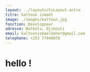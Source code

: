 ```yaml
---
layout: ../layouts/CvLayout.astro
titre: kaltoun ismael
image: ./images/kaltoun.jpg
fonction: Développeur
adresse: Balbala, Djibouti
email: kaltounismaeldaher@gmail.com
telephone: +253 77440078
---
```


# hello !

